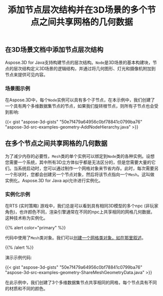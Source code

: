 ﻿---
title: 添加节点层次结构并在3D场景的多个节点之间共享网格的几何数据
type: docs
weight: 20
url: /zh/java/add-node-hierarchy-and-share-geometric-data-of-mesh-among-multiple-nodes-of-3d-scene/
description: Aspose.3D for Java支持构建节点的层次结构。节点是3D场景的基本构建块，节点的层次结构定义了3D场景的逻辑结构，并通过将几何图形、灯光和摄像机附加到节点来提供可见内容。
---
## **在3D场景文档中添加节点层次结构**
Aspose.3D for Java支持构建节点的层次结构。`Node`是3D场景的基本构建块，节点的层次结构定义3D场景的逻辑结构，并通过将几何图形、灯光和摄像机附加到节点来提供可见内容。
### **场景图示例**

在Aspose.3D中，每个`Node`实例可以具有多个子节点，在本示例中，我们创建了一个具有两个多维数据集节点的节点，如果我们旋转根节点，则所有子节点也会受到影响:

{{< gist "aspose-3d-gists" "50e7f479a64956c0bf78841c0799ba76" "aspose-3d-src-examples-geometry-AddNodeHierarchy.java" >}}
## **在多个节点之间共享网格的几何数据**
为了减少内存的必要性，`Mesh`类的单个实例可以绑定到`Node`类的各种实例。设想您需要一个系统，其中所有3D立方体似乎都是无法区分的，但是您需要大量的它们。当系统启动时，您可以通过制作一个网格对象来节省内存。此时，每次需要另一个形状时，您都会创建另一个节点对象，然后将该节点指向一个`Mesh`。这叫做实例化。Aspose.3D for Java api允许进行实例化。
### **实例化示例**
在RTS (实时策略) 游戏中，我们总是可以看到具有相同3D模型的多个npc (非玩家角色)，也许颜色不同，渲染引擎通常在不同的npc上共享相同的网格几何数据，这种技术称为实例化。

{{% alert color="primary" %}} 

代码中使用了`Mesh`类对象。我们可以[创建一个网格类对象，如在那里叙述](https://docs.dynabic.com/display/3djava/Create+3D+Mesh+and+Scene)。

{{% /alert %}} 

演示示例代码:

{{< gist "aspose-3d-gists" "50e7f479a64956c0bf78841c0799ba76" "aspose-3d-src-examples-geometry-ShareMeshGeometryData.java" >}}


在此示例中，我们创建了3个多维数据集节点共享相同的网格，每个节点具有不同的材质和不同的颜色。
